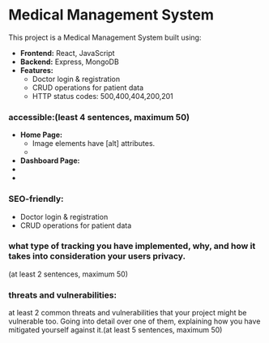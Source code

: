 # Medical Management System

This project is a Medical Management System built using:

- **Frontend:** React, JavaScript
- **Backend:** Express, MongoDB
- **Features:**
  - Doctor login & registration
  - CRUD operations for patient data
  - HTTP status codes: 500,400,404,200,201
### accessible:(least 4 sentences, maximum 50)
  - **Home Page:**
    - Image elements have [alt] attributes.
    - 
  - **Dashboard Page:** 
  - 
  - 

### **SEO-friendly:**
  - Doctor login & registration
  - CRUD operations for patient data
### **what type of tracking you have implemented, why, and how it takes into consideration your users privacy.**
  (at least 2 sentences, maximum 50)
### **threats and vulnerabilities:**
  at least 2 common threats and vulnerabilities that your project might be vulnerable too. Going into detail over one of them, explaining how you have mitigated yourself against it.(at least 5 sentences, maximum 50)

